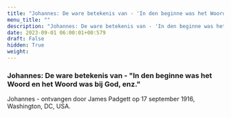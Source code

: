 ```yaml
---
title: "Johannes: De ware betekenis van - 'In den beginne was het Woord en het Woord was bij God, enz.'"
menu_title: ""
description: "Johannes: De ware betekenis van - 'In den beginne was het Woord en het Woord was bij God, enz.'"
date: 2023-09-01 06:00:01+00:579
draft: False
hidden: True
weight:
---
```

### Johannes: De ware betekenis van - "In den beginne was het Woord en het Woord was bij God, enz."

Johannes - ontvangen door James Padgett op 17 september 1916, Washington, DC, USA.
